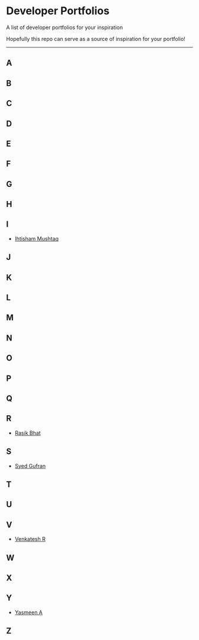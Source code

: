 # Developer Portfolios

A list of developer portfolios for your inspiration

Hopefully this repo can serve as a source of inspiration for your portfolio!

---

## A
## B
## C
## D
## E
## F
## G
## H
## I

* [Ihtisham Mushtaq](https://ihtisham.netlify.com/)


## J
## K
## L
## M
## N
## O
## P
## Q
## R

* [Rasik Bhat](https://rasikbhat.netlify.com/)

## S

* [Syed Gufran](https://syedgufran.netlify.com/)

## T
## U

## V

* [Venkatesh R](https://venkycreations.netlify.com/)


## W
## X

## Y

* [Yasmeen A](https://yasmeen1999.github.io/)

## Z
